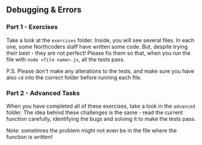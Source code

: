 ## Debugging & Errors

### Part 1 - Exercises

Take a look at the `exercises` folder. Inside, you will see several files. In each one, some Northcoders staff have written some code. But, despite trying their best - they are not perfect! Please fix them so that, when you run the file with `node <file name>.js`, all the tests pass.

P.S. Please don't make any alterations to the tests, and make sure you have also `cd` into the correct folder before running each file.

### Part 2 - Advanced Tasks

When you have completed all of these exercises, take a look in the `advanced` folder. The idea behind these challenges is the same - read the current function carefully, identifying the bugs and solving it to make the tests pass.

Note: sometimes the problem might not even be in the file where the function is written!
